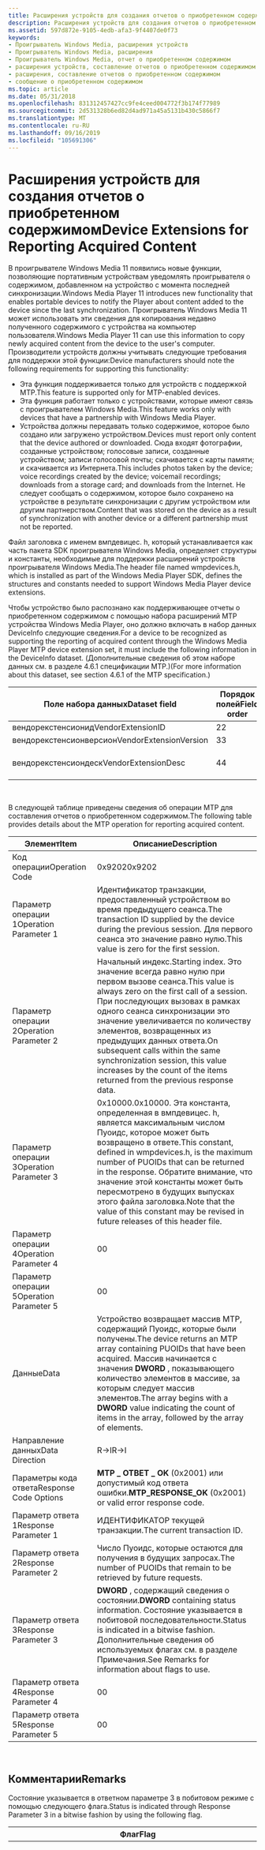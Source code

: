 ```yaml
---
title: Расширения устройств для создания отчетов о приобретенном содержимом
description: Расширения устройств для создания отчетов о приобретенном содержимом
ms.assetid: 597d872e-9105-4edb-afa3-9f4407de0f73
keywords:
- Проигрыватель Windows Media, расширения устройств
- Проигрыватель Windows Media, расширения
- Проигрыватель Windows Media, отчет о приобретенном содержимом
- расширения устройств, составление отчетов о приобретенном содержимом
- расширения, составление отчетов о приобретенном содержимом
- сообщение о приобретенном содержимом
ms.topic: article
ms.date: 05/31/2018
ms.openlocfilehash: 831312457427cc9fe4ceed004772f3b174f77989
ms.sourcegitcommit: 2d531328b6ed82d4ad971a45a5131b430c5866f7
ms.translationtype: MT
ms.contentlocale: ru-RU
ms.lasthandoff: 09/16/2019
ms.locfileid: "105691306"
---
```

# <a name="device-extensions-for-reporting-acquired-content"></a><span data-ttu-id="35735-109">Расширения устройств для создания отчетов о приобретенном содержимом</span><span class="sxs-lookup"><span data-stu-id="35735-109">Device Extensions for Reporting Acquired Content</span></span>

<span data-ttu-id="35735-110">В проигрывателе Windows Media 11 появились новые функции, позволяющие портативным устройствам уведомлять проигрывателя о содержимом, добавленном на устройство с момента последней синхронизации.</span><span class="sxs-lookup"><span data-stu-id="35735-110">Windows Media Player 11 introduces new functionality that enables portable devices to notify the Player about content added to the device since the last synchronization.</span></span> <span data-ttu-id="35735-111">Проигрыватель Windows Media 11 может использовать эти сведения для копирования недавно полученного содержимого с устройства на компьютер пользователя.</span><span class="sxs-lookup"><span data-stu-id="35735-111">Windows Media Player 11 can use this information to copy newly acquired content from the device to the user's computer.</span></span> <span data-ttu-id="35735-112">Производители устройств должны учитывать следующие требования для поддержки этой функции:</span><span class="sxs-lookup"><span data-stu-id="35735-112">Device manufacturers should note the following requirements for supporting this functionality:</span></span>

-   <span data-ttu-id="35735-113">Эта функция поддерживается только для устройств с поддержкой MTP.</span><span class="sxs-lookup"><span data-stu-id="35735-113">This feature is supported only for MTP-enabled devices.</span></span>
-   <span data-ttu-id="35735-114">Эта функция работает только с устройствами, которые имеют связь с проигрывателем Windows Media.</span><span class="sxs-lookup"><span data-stu-id="35735-114">This feature works only with devices that have a partnership with Windows Media Player.</span></span>
-   <span data-ttu-id="35735-115">Устройства должны передавать только содержимое, которое было создано или загружено устройством.</span><span class="sxs-lookup"><span data-stu-id="35735-115">Devices must report only content that the device authored or downloaded.</span></span> <span data-ttu-id="35735-116">Сюда входят фотографии, созданные устройством; голосовые записи, созданные устройством; записи голосовой почты; скачивается с карты памяти; и скачивается из Интернета.</span><span class="sxs-lookup"><span data-stu-id="35735-116">This includes photos taken by the device; voice recordings created by the device; voicemail recordings; downloads from a storage card; and downloads from the Internet.</span></span> <span data-ttu-id="35735-117">Не следует сообщать о содержимом, которое было сохранено на устройстве в результате синхронизации с другим устройством или другим партнерством.</span><span class="sxs-lookup"><span data-stu-id="35735-117">Content that was stored on the device as a result of synchronization with another device or a different partnership must not be reported.</span></span>

<span data-ttu-id="35735-118">Файл заголовка с именем вмпдевицес. h, который устанавливается как часть пакета SDK проигрывателя Windows Media, определяет структуры и константы, необходимые для поддержки расширений устройств проигрывателя Windows Media.</span><span class="sxs-lookup"><span data-stu-id="35735-118">The header file named wmpdevices.h, which is installed as part of the Windows Media Player SDK, defines the structures and constants needed to support Windows Media Player device extensions.</span></span>

<span data-ttu-id="35735-119">Чтобы устройство было распознано как поддерживающее отчеты о приобретенном содержимом с помощью набора расширений MTP устройства Windows Media Player, оно должно включать в набор данных DeviceInfo следующие сведения.</span><span class="sxs-lookup"><span data-stu-id="35735-119">For a device to be recognized as supporting the reporting of acquired content through the Windows Media Player MTP device extension set, it must include the following information in the DeviceInfo dataset.</span></span> <span data-ttu-id="35735-120">(Дополнительные сведения об этом наборе данных см. в разделе 4.6.1 спецификации MTP.)</span><span class="sxs-lookup"><span data-stu-id="35735-120">(For more information about this dataset, see section 4.6.1 of the MTP specification.)</span></span>



| <span data-ttu-id="35735-121">Поле набора данных</span><span class="sxs-lookup"><span data-stu-id="35735-121">Dataset field</span></span>          | <span data-ttu-id="35735-122">Порядок полей</span><span class="sxs-lookup"><span data-stu-id="35735-122">Field order</span></span> | <span data-ttu-id="35735-123">Тип данных</span><span class="sxs-lookup"><span data-stu-id="35735-123">Data type</span></span>  | <span data-ttu-id="35735-124">Значение</span><span class="sxs-lookup"><span data-stu-id="35735-124">Value</span></span>                       |
|------------------------|-------------|------------|-----------------------------|
| <span data-ttu-id="35735-125">вендорекстенсионид</span><span class="sxs-lookup"><span data-stu-id="35735-125">VendorExtensionID</span></span>      | <span data-ttu-id="35735-126">2</span><span class="sxs-lookup"><span data-stu-id="35735-126">2</span></span>           | <span data-ttu-id="35735-127">**UINT32**</span><span class="sxs-lookup"><span data-stu-id="35735-127">**UINT32**</span></span> | <span data-ttu-id="35735-128">0x00000006</span><span class="sxs-lookup"><span data-stu-id="35735-128">0x00000006</span></span>                  |
| <span data-ttu-id="35735-129">вендорекстенсионверсион</span><span class="sxs-lookup"><span data-stu-id="35735-129">VendorExtensionVersion</span></span> | <span data-ttu-id="35735-130">3</span><span class="sxs-lookup"><span data-stu-id="35735-130">3</span></span>           | <span data-ttu-id="35735-131">**UINT16**</span><span class="sxs-lookup"><span data-stu-id="35735-131">**UINT16**</span></span> | <span data-ttu-id="35735-132">0x0064 (100)</span><span class="sxs-lookup"><span data-stu-id="35735-132">0x0064 (100)</span></span>                |
| <span data-ttu-id="35735-133">вендорекстенсиондеск</span><span class="sxs-lookup"><span data-stu-id="35735-133">VendorExtensionDesc</span></span>    | <span data-ttu-id="35735-134">4</span><span class="sxs-lookup"><span data-stu-id="35735-134">4</span></span>           | <span data-ttu-id="35735-135">**String**</span><span class="sxs-lookup"><span data-stu-id="35735-135">**String**</span></span> | <span data-ttu-id="35735-136">"microsoft.com/WMPPD: 11,0"</span><span class="sxs-lookup"><span data-stu-id="35735-136">"microsoft.com/WMPPD: 11.0"</span></span> |



 

<span data-ttu-id="35735-137">В следующей таблице приведены сведения об операции MTP для составления отчетов о приобретенном содержимом.</span><span class="sxs-lookup"><span data-stu-id="35735-137">The following table provides details about the MTP operation for reporting acquired content.</span></span>



| <span data-ttu-id="35735-138">Элемент</span><span class="sxs-lookup"><span data-stu-id="35735-138">Item</span></span>                  | <span data-ttu-id="35735-139">Описание</span><span class="sxs-lookup"><span data-stu-id="35735-139">Description</span></span>                                                                                                                                                                                                                     |
|-----------------------|---------------------------------------------------------------------------------------------------------------------------------------------------------------------------------------------------------------------------------|
| <span data-ttu-id="35735-140">Код операции</span><span class="sxs-lookup"><span data-stu-id="35735-140">Operation Code</span></span>        | <span data-ttu-id="35735-141">0x9202</span><span class="sxs-lookup"><span data-stu-id="35735-141">0x9202</span></span>                                                                                                                                                                                                                          |
| <span data-ttu-id="35735-142">Параметр операции 1</span><span class="sxs-lookup"><span data-stu-id="35735-142">Operation Parameter 1</span></span> | <span data-ttu-id="35735-143">Идентификатор транзакции, предоставленный устройством во время предыдущего сеанса.</span><span class="sxs-lookup"><span data-stu-id="35735-143">The transaction ID supplied by the device during the previous session.</span></span> <span data-ttu-id="35735-144">Для первого сеанса это значение равно нулю.</span><span class="sxs-lookup"><span data-stu-id="35735-144">This value is zero for the first session.</span></span>                                                                                                                |
| <span data-ttu-id="35735-145">Параметр операции 2</span><span class="sxs-lookup"><span data-stu-id="35735-145">Operation Parameter 2</span></span> | <span data-ttu-id="35735-146">Начальный индекс.</span><span class="sxs-lookup"><span data-stu-id="35735-146">Starting index.</span></span> <span data-ttu-id="35735-147">Это значение всегда равно нулю при первом вызове сеанса.</span><span class="sxs-lookup"><span data-stu-id="35735-147">This value is always zero on the first call of a session.</span></span> <span data-ttu-id="35735-148">При последующих вызовах в рамках одного сеанса синхронизации это значение увеличивается по количеству элементов, возвращенных из предыдущих данных ответа.</span><span class="sxs-lookup"><span data-stu-id="35735-148">On subsequent calls within the same synchronization session, this value increases by the count of the items returned from the previous response data.</span></span> |
| <span data-ttu-id="35735-149">Параметр операции 3</span><span class="sxs-lookup"><span data-stu-id="35735-149">Operation Parameter 3</span></span> | <span data-ttu-id="35735-150">0x10000.</span><span class="sxs-lookup"><span data-stu-id="35735-150">0x10000.</span></span> <span data-ttu-id="35735-151">Эта константа, определенная в вмпдевицес. h, является максимальным числом Пуоидс, которое может быть возвращено в ответе.</span><span class="sxs-lookup"><span data-stu-id="35735-151">This constant, defined in wmpdevices.h, is the maximum number of PUOIDs that can be returned in the response.</span></span> <span data-ttu-id="35735-152">Обратите внимание, что значение этой константы может быть пересмотрено в будущих выпусках этого файла заголовка.</span><span class="sxs-lookup"><span data-stu-id="35735-152">Note that the value of this constant may be revised in future releases of this header file.</span></span>              |
| <span data-ttu-id="35735-153">Параметр операции 4</span><span class="sxs-lookup"><span data-stu-id="35735-153">Operation Parameter 4</span></span> | <span data-ttu-id="35735-154">0</span><span class="sxs-lookup"><span data-stu-id="35735-154">0</span></span>                                                                                                                                                                                                                               |
| <span data-ttu-id="35735-155">Параметр операции 5</span><span class="sxs-lookup"><span data-stu-id="35735-155">Operation Parameter 5</span></span> | <span data-ttu-id="35735-156">0</span><span class="sxs-lookup"><span data-stu-id="35735-156">0</span></span>                                                                                                                                                                                                                               |
| <span data-ttu-id="35735-157">Данные</span><span class="sxs-lookup"><span data-stu-id="35735-157">Data</span></span>                  | <span data-ttu-id="35735-158">Устройство возвращает массив MTP, содержащий Пуоидс, которые были получены.</span><span class="sxs-lookup"><span data-stu-id="35735-158">The device returns an MTP array containing PUOIDs that have been acquired.</span></span> <span data-ttu-id="35735-159">Массив начинается с значения **DWORD** , показывающего количество элементов в массиве, за которым следует массив элементов.</span><span class="sxs-lookup"><span data-stu-id="35735-159">The array begins with a **DWORD** value indicating the count of items in the array, followed by the array of elements.</span></span>                               |
| <span data-ttu-id="35735-160">Направление данных</span><span class="sxs-lookup"><span data-stu-id="35735-160">Data Direction</span></span>        | <span data-ttu-id="35735-161">R->I</span><span class="sxs-lookup"><span data-stu-id="35735-161">R->I</span></span>                                                                                                                                                                                                                         |
| <span data-ttu-id="35735-162">Параметры кода ответа</span><span class="sxs-lookup"><span data-stu-id="35735-162">Response Code Options</span></span> | <span data-ttu-id="35735-163">**MTP \_ ОТВЕТ \_ OK** (0x2001) или допустимый код ответа ошибки.</span><span class="sxs-lookup"><span data-stu-id="35735-163">**MTP\_RESPONSE\_OK** (0x2001) or valid error response code.</span></span>                                                                                                                                                                    |
| <span data-ttu-id="35735-164">Параметр ответа 1</span><span class="sxs-lookup"><span data-stu-id="35735-164">Response Parameter 1</span></span>  | <span data-ttu-id="35735-165">ИДЕНТИФИКАТОР текущей транзакции.</span><span class="sxs-lookup"><span data-stu-id="35735-165">The current transaction ID.</span></span>                                                                                                                                                                                                     |
| <span data-ttu-id="35735-166">Параметр ответа 2</span><span class="sxs-lookup"><span data-stu-id="35735-166">Response Parameter 2</span></span>  | <span data-ttu-id="35735-167">Число Пуоидс, которые остаются для получения в будущих запросах.</span><span class="sxs-lookup"><span data-stu-id="35735-167">The number of PUOIDs that remain to be retrieved by future requests.</span></span>                                                                                                                                                            |
| <span data-ttu-id="35735-168">Параметр ответа 3</span><span class="sxs-lookup"><span data-stu-id="35735-168">Response Parameter 3</span></span>  | <span data-ttu-id="35735-169">**DWORD** , содержащий сведения о состоянии.</span><span class="sxs-lookup"><span data-stu-id="35735-169">**DWORD** containing status information.</span></span> <span data-ttu-id="35735-170">Состояние указывается в побитовой последовательности.</span><span class="sxs-lookup"><span data-stu-id="35735-170">Status is indicated in a bitwise fashion.</span></span> <span data-ttu-id="35735-171">Дополнительные сведения об используемых флагах см. в разделе Примечания.</span><span class="sxs-lookup"><span data-stu-id="35735-171">See Remarks for information about flags to use.</span></span>                                                                                              |
| <span data-ttu-id="35735-172">Параметр ответа 4</span><span class="sxs-lookup"><span data-stu-id="35735-172">Response Parameter 4</span></span>  | <span data-ttu-id="35735-173">0</span><span class="sxs-lookup"><span data-stu-id="35735-173">0</span></span>                                                                                                                                                                                                                               |
| <span data-ttu-id="35735-174">Параметр ответа 5</span><span class="sxs-lookup"><span data-stu-id="35735-174">Response Parameter 5</span></span>  | <span data-ttu-id="35735-175">0</span><span class="sxs-lookup"><span data-stu-id="35735-175">0</span></span>                                                                                                                                                                                                                               |



 

## <a name="remarks"></a><span data-ttu-id="35735-176">Комментарии</span><span class="sxs-lookup"><span data-stu-id="35735-176">Remarks</span></span>

<span data-ttu-id="35735-177">Состояние указывается в ответном параметре 3 в побитовом режиме с помощью следующего флага.</span><span class="sxs-lookup"><span data-stu-id="35735-177">Status is indicated through Response Parameter 3 in a bitwise fashion by using the following flag.</span></span>



| <span data-ttu-id="35735-178">Флаг</span><span class="sxs-lookup"><span data-stu-id="35735-178">Flag</span></span>                                              | <span data-ttu-id="35735-179">Значение</span><span class="sxs-lookup"><span data-stu-id="35735-179">Value</span></span> | <span data-ttu-id="35735-180">Описание</span><span class="sxs-lookup"><span data-stu-id="35735-180">Description</span></span>                                                                                                                                                                                                                             |
|---------------------------------------------------|-------|-----------------------------------------------------------------------------------------------------------------------------------------------------------------------------------------------------------------------------------------|
| <span data-ttu-id="35735-181">**WMP \_ мдрт \_ Флаги \_ \_ \_ неотправленных приобретенных элементов**</span><span class="sxs-lookup"><span data-stu-id="35735-181">**WMP\_MDRT\_FLAGS\_UNREPORTED\_ACQUIRED\_ITEMS**</span></span> | <span data-ttu-id="35735-182">0x1</span><span class="sxs-lookup"><span data-stu-id="35735-182">0x1</span></span>   | <span data-ttu-id="35735-183">Устройство содержит некоторые приобретенные элементы, которые невозможно вернуть в списке ПУОИДС.</span><span class="sxs-lookup"><span data-stu-id="35735-183">The device contains some acquired items that cannot be returned in the list of PUOIDS.</span></span> <span data-ttu-id="35735-184">Обратите внимание, что этот флаг не является избыточным для параметра ответа 2.</span><span class="sxs-lookup"><span data-stu-id="35735-184">Note that this flag is not redundant with Response Parameter 2.</span></span> <span data-ttu-id="35735-185">Установите этот флаг только в том случае, если запрошенные элементы не могут быть возвращены устройством.</span><span class="sxs-lookup"><span data-stu-id="35735-185">Set this flag only when there are requested items that the device cannot return.</span></span> |



 

<span data-ttu-id="35735-186">Биты с 1 по 31 зарезервированы для будущего использования.</span><span class="sxs-lookup"><span data-stu-id="35735-186">Bits 1 through 31 are reserved for future use.</span></span> <span data-ttu-id="35735-187">Эти биты должны иметь значение 0.</span><span class="sxs-lookup"><span data-stu-id="35735-187">These bits should be set to zero.</span></span>

## <a name="related-topics"></a><span data-ttu-id="35735-188">См. также</span><span class="sxs-lookup"><span data-stu-id="35735-188">Related topics</span></span>

<dl> <dt>

[<span data-ttu-id="35735-189">**Проигрыватель Windows Media**</span><span class="sxs-lookup"><span data-stu-id="35735-189">**Windows Media Player**</span></span>](windows-media-player.md)
</dt> </dl>

 

 




